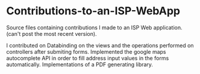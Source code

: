 # Contributions-to-an-ISP-WebApp
Source files containing contributions I made to an ISP Web application. (can't post the most recent version).

I contributed on Databinding on the views and the operations performed on controllers after submiting forms.
Implemented the google maps autocomplete API in order to fill address input values in the forms automatically.
Implementations of a PDF generating library.
